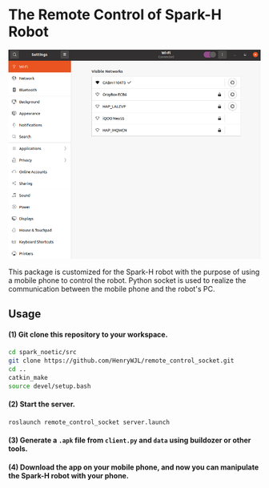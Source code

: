 # The Remote Control of Spark-H Robot

<p align="center"><img src="https://github.com/HenryWJL/RGB-D_Camera_Based_Robotic_Grasping_Project/blob/main/Configuration/Img/Img1.png" /></p>

This package is customized for the Spark-H robot with the purpose of using a mobile phone to control the robot. Python socket is used to realize the communication between the mobile phone and the robot's PC.
## Usage
#### (1) Git clone this repository to your workspace.
```bash
cd spark_noetic/src
git clone https://github.com/HenryWJL/remote_control_socket.git
cd ..
catkin_make
source devel/setup.bash
```
#### (2) Start the server.
```bash
roslaunch remote_control_socket server.launch
```
#### (3) Generate a `.apk` file from `client.py` and `data` using buildozer or other tools.
#### (4) Download the app on your mobile phone, and now you can manipulate the Spark-H robot with your phone.
